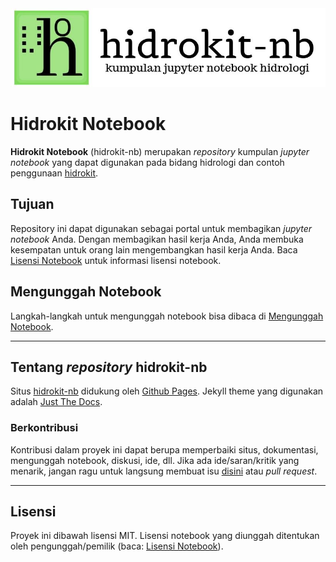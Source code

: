 <div align="center">
    <img src="hidrokit-nb-800x200.jpg">
</div>

# Hidrokit Notebook

**Hidrokit Notebook** (hidrokit-nb) merupakan _repository_ kumpulan _jupyter notebook_ yang dapat digunakan pada bidang hidrologi dan contoh penggunaan [hidrokit]. 

## Tujuan

Repository ini dapat digunakan sebagai portal untuk membagikan _jupyter notebook_ Anda. Dengan membagikan hasil kerja Anda, Anda membuka kesempatan untuk orang lain mengembangkan hasil kerja Anda. Baca [Lisensi Notebook](https://taruma.github.io/hidrokit-nb/panduan/lisensi-notebook) untuk informasi lisensi notebook.

## Mengunggah Notebook

Langkah-langkah untuk mengunggah notebook bisa dibaca di [Mengunggah Notebook](https://taruma.github.io/hidrokit-nb/panduan/mengunggah-notebook).

----

## Tentang _repository_ hidrokit-nb

Situs [hidrokit-nb] didukung oleh [Github Pages](https://pages.github.com/). Jekyll theme yang digunakan adalah [Just The Docs](https://pmarsceill.github.io/just-the-docs/).

### Berkontribusi

Kontribusi dalam proyek ini dapat berupa memperbaiki situs, dokumentasi, mengunggah notebook, diskusi, ide, dll. Jika ada ide/saran/kritik yang menarik, jangan ragu untuk langsung membuat isu [disini](https://github.com/taruma/hidrokit-nb/issues/new/choose) atau _pull request_.


---
## Lisensi

Proyek ini dibawah lisensi MIT. Lisensi notebook yang diunggah ditentukan oleh pengunggah/pemilik (baca: [Lisensi Notebook](https://taruma.github.io/hidrokit-nb/panduan/lisensi-notebook)).

<!-- LINK -->
[hidrokit]: https://taruma.github.io/hidrokit
[hidrokit-nb]: https://taruma.github.io/hidrokit-nb